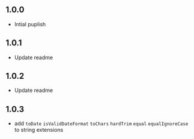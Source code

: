 ## 1.0.0

* Intial puplish

## 1.0.1

* Update readme

## 1.0.2

* Update readme

## 1.0.3

* add `toDate` `isValidDateFormat` `toChars` `hardTrim`  `equal`  `equalIgnoreCase` to string extensions 
